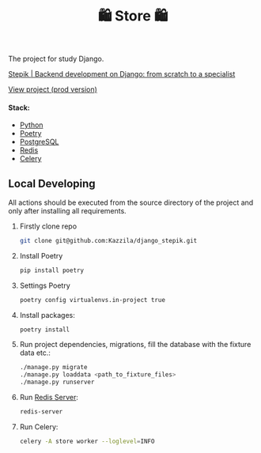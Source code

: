 <h1 align="center">🛍️ Store 🛍️</h1>

<br>

The project for study Django.

[Stepik | Backend development on Django: from scratch to a specialist](https://stepik.org/course/125859/info)

[View project (prod version)](https://store-server-test.ru/)


#### Stack:

- [Python](https://www.python.org/downloads/)
- [Poetry](https://python-poetry.org/)
- [PostgreSQL](https://www.postgresql.org/)
- [Redis](https://redis.io/)
- [Celery](https://docs.celeryq.dev/en/stable/index.html)

## Local Developing

All actions should be executed from the source directory of the project and only after installing all requirements.
1. Firstly clone repo
   ```bash
   git clone git@github.com:Kazzila/django_stepik.git
   ```

2. Install Poetry
   ```bash
   pip install poetry
   ```

3. Settings Poetry
   ```bash
   poetry config virtualenvs.in-project true
   ```
   
4. Install packages:
   ```bash
   poetry install
   ```
   
5. Run project dependencies, migrations, fill the database with the fixture data etc.:
   ```bash
   ./manage.py migrate
   ./manage.py loaddata <path_to_fixture_files>
   ./manage.py runserver 
   ```
   
6. Run [Redis Server](https://redis.io/docs/getting-started/installation/):
   ```bash
   redis-server
   ```
   
7. Run Celery:
   ```bash
   celery -A store worker --loglevel=INFO
   ```
